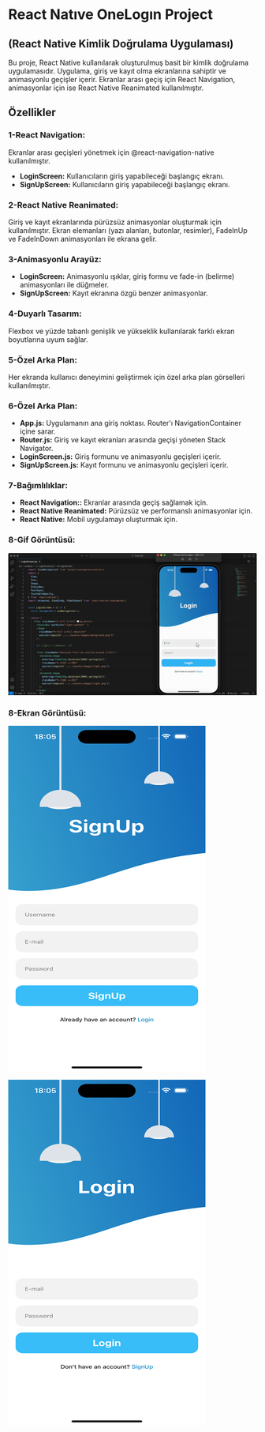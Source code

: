 # React Natıve OneLogın Project

## (React Native Kimlik Doğrulama Uygulaması)

Bu proje, React Native kullanılarak oluşturulmuş basit bir kimlik doğrulama uygulamasıdır. Uygulama, giriş ve kayıt olma ekranlarına sahiptir ve animasyonlu geçişler içerir. Ekranlar arası geçiş için React Navigation, animasyonlar için ise React Native Reanimated kullanılmıştır.

## Özellikler

### **1-React Navigation:**

Ekranlar arası geçişleri yönetmek için @react-navigation-native kullanılmıştır.

- **LoginScreen:** Kullanıcıların giriş yapabileceği başlangıç ekranı.
- **SignUpScreen:** Kullanıcıların giriş yapabileceği başlangıç ekranı.

### **2-React Native Reanimated:**

Giriş ve kayıt ekranlarında pürüzsüz animasyonlar oluşturmak için kullanılmıştır. Ekran elemanları (yazı alanları, butonlar, resimler), FadeInUp ve FadeInDown animasyonları ile ekrana gelir.

### **3-Animasyonlu Arayüz:**

- **LoginScreen:** Animasyonlu ışıklar, giriş formu ve fade-in (belirme) animasyonları ile düğmeler.
- **SignUpScreen:** Kayıt ekranına özgü benzer animasyonlar.

### **4-Duyarlı Tasarım:**

Flexbox ve yüzde tabanlı genişlik ve yükseklik kullanılarak farklı ekran boyutlarına uyum sağlar.

### **5-Özel Arka Plan:**

Her ekranda kullanıcı deneyimini geliştirmek için özel arka plan görselleri kullanılmıştır.

### **6-Özel Arka Plan:**

- **App.js:** Uygulamanın ana giriş noktası. Router'ı NavigationContainer içine sarar.
- **Router.js:** Giriş ve kayıt ekranları arasında geçişi yöneten Stack Navigator.
- **LoginScreen.js:** Giriş formunu ve animasyonlu geçişleri içerir.
- **SignUpScreen.js:** Kayıt formunu ve animasyonlu geçişleri içerir.

### **7-Bağımlılıklar:**

- **React Navigation::** Ekranlar arasında geçiş sağlamak için.
- **React Native Reanimated:** Pürüzsüz ve performanslı animasyonlar için.
- **React Native:** Mobil uygulamayı oluşturmak için.

### **8-Gif Görüntüsü:**

![](./assets/onLogin.gif)

### **8-Ekran Görüntüsü:**

![](./assets/images/oneLogin11.png)

![](./assets/images/oneLogin22.png)
